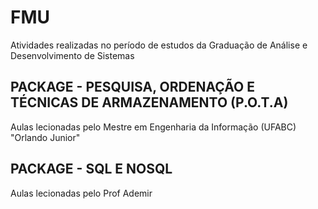 ﻿# FMU
Atividades realizadas no período de estudos da Graduação de Análise e Desenvolvimento de Sistemas

## PACKAGE - PESQUISA, ORDENAÇÃO E TÉCNICAS DE ARMAZENAMENTO (P.O.T.A)
Aulas lecionadas pelo Mestre
em Engenharia da Informação (UFABC) "Orlando Junior"

## PACKAGE - SQL E NOSQL
Aulas lecionadas pelo Prof Ademir
